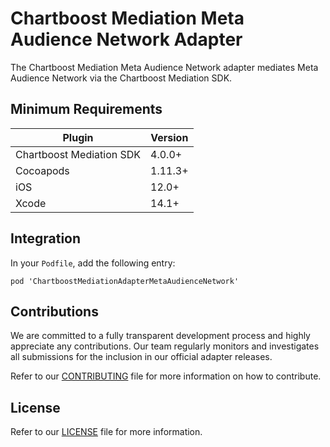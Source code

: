 # Chartboost Mediation Meta Audience Network Adapter

The Chartboost Mediation Meta Audience Network adapter mediates Meta Audience Network via the Chartboost Mediation SDK.

## Minimum Requirements

| Plugin | Version |
| ------ | ------ |
| Chartboost Mediation SDK | 4.0.0+ |
| Cocoapods | 1.11.3+ |
| iOS | 12.0+ |
| Xcode | 14.1+ |

## Integration

In your `Podfile`, add the following entry:
```
pod 'ChartboostMediationAdapterMetaAudienceNetwork'
```

## Contributions

We are committed to a fully transparent development process and highly appreciate any contributions. Our team regularly monitors and investigates all submissions for the inclusion in our official adapter releases.

Refer to our [CONTRIBUTING](https://github.com/ChartBoost/chartboost-mediation-ios-adapter-meta-audience-network/blob/main/CONTRIBUTING.md) file for more information on how to contribute.

## License

Refer to our [LICENSE](https://github.com/ChartBoost/chartboost-mediation-ios-adapter-meta-audience-network/blob/main/LICENSE.md) file for more information.
